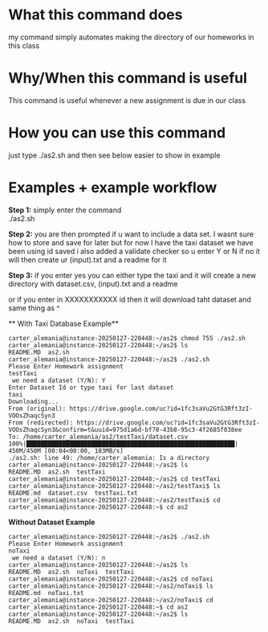 # What this command does
my command simply automates making the directory of our homeworks in this class

# Why/When this command is useful
This command is useful whenever a new assignment is due in our class

# How you can use this command
just type ./as2.sh and then see below easier to show in example

# Examples + example workflow

**Step 1:** simply enter the command  
./as2.sh


**Step 2:** you are then prompted if u want to include a data set. I wasnt sure how to store and save for later but for now I have the taxi dataset we have been using id saved
i also added a validate checker so u enter Y or N
if no it will then create ur (input).txt and a readme for it

**Step 3:** if you enter yes you can either type the taxi and it will create a new directory with
dataset.csv, (input).txt and a readme

or if you enter in XXXXXXXXXXX id then it will download taht dataset and same thing as ^

** With Taxi Database Example**
```copypaste stuff:
carter_alemania@instance-20250127-220448:~/as2$ chmod 755 ./as2.sh
carter_alemania@instance-20250127-220448:~/as2$ ls
README.MD  as2.sh
carter_alemania@instance-20250127-220448:~/as2$ ./as2.sh
Please Enter Homework assignment
testTaxi
 we need a dataset (Y/N): Y
Enter Dataset Id or type taxi for last dataset
taxi
Downloading...
From (original): https://drive.google.com/uc?id=1fc3saVu2GtG3Rft3zI-VOOsZhaqcSyn3
From (redirected): https://drive.google.com/uc?id=1fc3saVu2GtG3Rft3zI-VOOsZhaqcSyn3&confirm=t&uuid=975d1a6d-bf78-43b8-95c3-4f2685f038ee
To: /home/carter_alemania/as2/testTaxi/dataset.csv
100%|██████████████████████████████████████████████████████████| 450M/450M [00:04<00:00, 103MB/s]
./as2.sh: line 49: /home/carter_alemania: Is a directory
carter_alemania@instance-20250127-220448:~/as2$ ls
README.MD  as2.sh  testTaxi
carter_alemania@instance-20250127-220448:~/as2$ cd testTaxi
carter_alemania@instance-20250127-220448:~/as2/testTaxi$ ls
README.md  dataset.csv  testTaxi.txt
carter_alemania@instance-20250127-220448:~/as2/testTaxi$ cd
carter_alemania@instance-20250127-220448:~$ cd as2
```
**Without Dataset Example**
```
carter_alemania@instance-20250127-220448:~/as2$ ./as2.sh
Please Enter Homework assignment
noTaxi
 we need a dataset (Y/N): n
carter_alemania@instance-20250127-220448:~/as2$ ls
README.MD  as2.sh  noTaxi  testTaxi
carter_alemania@instance-20250127-220448:~/as2$ cd noTaxi
carter_alemania@instance-20250127-220448:~/as2/noTaxi$ ls
README.md  noTaxi.txt
carter_alemania@instance-20250127-220448:~/as2/noTaxi$ cd
carter_alemania@instance-20250127-220448:~$ cd as2
carter_alemania@instance-20250127-220448:~/as2$ ls
README.MD  as2.sh  noTaxi  testTaxi
```





